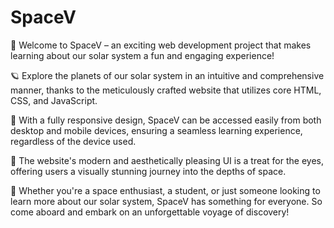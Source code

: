 # SpaceV

🚀 Welcome to SpaceV – an exciting web development project that makes learning about our solar system a fun and engaging experience!

🪐 Explore the planets of our solar system in an intuitive and comprehensive manner, thanks to the meticulously crafted website that utilizes core HTML, CSS, and JavaScript.

📱 With a fully responsive design, SpaceV can be accessed easily from both desktop and mobile devices, ensuring a seamless learning experience, regardless of the device used.

🎨 The website's modern and aesthetically pleasing UI is a treat for the eyes, offering users a visually stunning journey into the depths of space.

🌌 Whether you're a space enthusiast, a student, or just someone looking to learn more about our solar system, SpaceV has something for everyone. So come aboard and embark on an unforgettable voyage of discovery!
